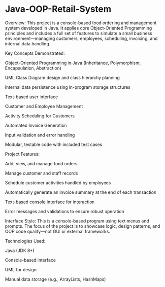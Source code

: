 # Java-OOP-Retail-System
Overview:
This project is a console-based food ordering and management system developed in Java. It applies core Object-Oriented Programming principles and includes a full set of features to simulate a small business environment—managing customers, employees, scheduling, invoicing, and internal data handling.

Key Concepts Demonstrated:

Object-Oriented Programming in Java (Inheritance, Polymorphism, Encapsulation, Abstraction)

UML Class Diagram design and class hierarchy planning

Internal data persistence using in-program storage structures

Text-based user interface

Customer and Employee Management

Activity Scheduling for Customers

Automated Invoice Generation

Input validation and error handling

Modular, testable code with included test cases

Project Features:

Add, view, and manage food orders

Manage customer and staff records

Schedule customer activities handled by employees

Automatically generate an invoice summary at the end of each transaction

Text-based console interface for interaction

Error messages and validations to ensure robust operation

Interface Style:
This is a console-based program using text menus and prompts. The focus of the project is to showcase logic, design patterns, and OOP code quality—not GUI or external frameworks.

Technologies Used:

Java (JDK 8+)

Console-based interface

UML for design

Manual data storage (e.g., ArrayLists, HashMaps)
